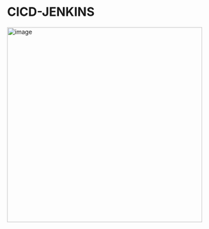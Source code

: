 # CICD-JENKINS
<img width="455" alt="image" src="https://github.com/mrajucha/CICD-JENKINS/assets/103336800/6f322ddb-e92e-4a73-b87c-e37cf605d72c">
